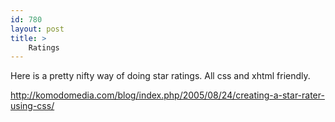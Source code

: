 ```yaml
---
id: 780
layout: post
title: >
    Ratings
---
```


Here is a pretty nifty way of doing star ratings. All css and xhtml friendly.

<a href="http://komodomedia.com/blog/index.php/2005/08/24/creating-a-star-rater-using-css/">http://komodomedia.com/blog/index.php/2005/08/24/creating-a-star-rater-using-css/</a>
